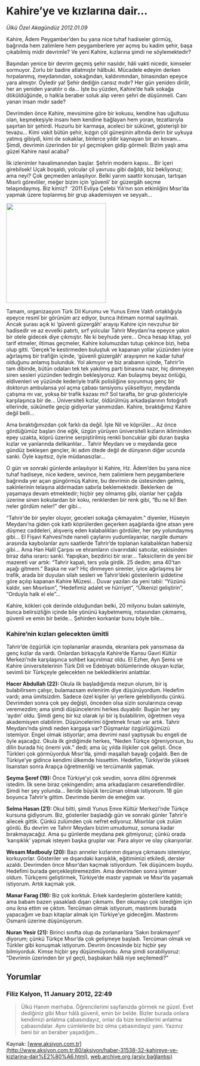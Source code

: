# Kahire’ye ve kızlarına dair…

*Ülkü Özel Akagündüz 2012.01.09*

<div class="news-detail-text-todays">
 <div>
 </div>
 <div>
 </div>
 <div id="newsSpot">
  <font class="detail-spot">
   Kahire, Âdem Peygamber’den bu yana nice tuhaf hadiseler görmüş, bağrında hem zalimlere hem peygamberlere yer açmış bu kadim şehir, başa çıkabilmiş midir devrimle? Ve yeni Kahire, kızlarına şimdi ne söylemektedir?
  </font>
 </div>
 <div id="newsText">
  <font class="detail-text">
   <p>
    Başından yenice bir devrim geçmiş şehir nasıldır, hâli vakti nicedir, kimseler sormuyor. Zorlu bir badire atlatmıştır hâlbuki. Mücadele edeyim derken hırpalanmış, meydanından, sokağından, kaldırımından, binasından epeyce yara almıştır. Öyledir ya! Şehir dediğin cansız mıdır? Her gün yeniden dirilir, her an yeniden yaratılır o da… İşte bu yüzden, Kahire’de halk sokağa döküldüğünde, o halkla beraber soluk alıp veren şehri de düşünmeli. Canı yanan insan mıdır sade?
   </p>
   <p>
    Devrimden önce Kahire, mevsimine göre bir kokusu, kendine has uğultusu olan, keşmekeşiyle insanı hem kendine bağlayan hem yoran, tezatlarıyla şaşırtan bir şehirdi. Huzurlu bir karmaşa, aceleci bir sükûnet, gösterişli bir tevazu… Kimi vakit bütün şehir, kızgın çöl güneşinin altında derin bir uykuya yatmış gibiydi, kimi de sokaklar, binlerce yıldır kaynayan bir arı kovanı… Şimdi, devrimin üzerinden bir yıl geçmişken gidip görmeli: Bizim yaşlı ama güzel Kahire nasıl acaba?
   </p>
   <p>
    İlk izlenimler havalimanından başlar. Şehrin modern kapısı… Bir içeri girebilsek! Uçak boşaldı, yolcular çil yavrusu gibi dağıldı, biz bekliyoruz; ama neyi? Çok geçmeden anlaşılıyor. Belki yarım saattir konuşan, tartışan Mısırlı görevliler, meğer bizim için ‘güvenli’ bir güzergâh seçme telaşındaymış. Biz kimiz?  ‘2011 Evliya Çelebi Yılı’nın son etkinliğini Mısır’da yapmak üzere toplanmış bir grup akademisyen ve seyyah…
   </p>
   <p>
    <img alt="" height="267" src="http://web.archive.org/web/20120218050106im_/http://medya.aksiyon.com.tr/aksiyon/2012/01/09/kahire1.jpg"/>
   </p>
   <p>
    Tamam, organizasyon Türk Dil Kurumu ve Yunus Emre Vakfı ortaklığıyla epeyce resmî bir görünüm arz ediyor, bunca ihtimam normal sayılmalı. Ancak şurası açık ki ‘güvenli güzergâh’ arayışı Kahire için nevzuhur bir hadisedir ve az evvelki patırtı, sırf yolcular Tahrir Meydanı’na epeyce yakın bir otele gidecek diye çıkmıştır. Ne ki beyhude yere… Onca hesap kitap, yol tarif etmeler, iltimas geçmeler, Kahire kolumuzdan tutup çekince bizi, heba olup gitti. ‘Gerçek’le kestirmeden buluştuk ve kapanan yollar yüzünden iyice ağırlaşmış bir trafiğin içinde, ‘güvenli güzergâh’ arayışının ne kadar tuhaf olduğunu anlamış bulunduk. Yol akmıyor ve biz arabanın içinde, Tahrir’in tam dibinde, bütün odaları tek tek yakılmış parti binasına nazır, hiç dinmeyen siren sesleri yüzünden tedirgin bekleşiyoruz. Kan bulaşmış beyaz önlüğü, eldivenleri ve yüzünde kederiyle trafik polisliğine soyunmuş genç bir doktorun ambulansa yol açma çabası tansiyonu yükseltiyor, meydanda çatışma mı var, yoksa bir trafik kazası mı? Sol tarafta, bir grup göstericiyle karşılaşınca bir de… Üniversiteli kızlar, öldürülmüş arkadaşlarının fotoğrafı ellerinde, sükûnetle geçip gidiyorlar yanımızdan. Kahire, bıraktığımız Kahire değil belli…
   </p>
   <p>
    Ama bıraktığımızdan çok farklı da değil. İşte Nil ve köprüler… Az önce gördüğümüz başları öne eğik, üzgün yürüyen üniversiteli kızların ikliminden epey uzakta, köprü üzerine serpiştirilmiş renkli boncuklar gibi duran başka kızlar ve yanlarında delikanlılar… Tahrir Meydanı ve o meydanda gece gündüz bekleşen gençler, iki adım ötede değil de dünyanın diğer ucunda sanki. Öyle kayıtsız, öyle müdanasızlar…
   </p>
   <p>
    O gün ve sonraki günlerde anlaşılıyor ki Kahire, Hz. Âdem’den bu yana nice tuhaf hadiseye, nice kedere, sevince, hem zalimlere hem peygamberlere bağrında yer açan güngörmüş Kahire, bu devrimin de üstesinden gelmiş, sakinlerinin telaşına aldırmadan sabırla beklemektedir. Beklerken de yaşamaya devam etmektedir; hiçbir şey olmamış gibi, olanlar her çağda üzerine sinen kokulardan bir koku, renklerden bir renk gibi, “Bu ne ki! Ben neler gördüm neler!” der gibi...
   </p>
   <p>
    “Tahrir’de bir şeyler oluyor, geceleri sokağa çıkmayalım.” diyenler, Hüseyin Meydanı’na giden çok katlı köprülerden geçerken aşağılarda iğne atsan yere düşmez caddeleri, alışveriş eden kalabalıkları gördüler, her şey yolundaymış gibi… El Fişavi Kahvesi’nde naneli çaylarını yudumlayanlar, nargile dumanı arasında kaybolanlar aynı saatlerde Tahrir’de toplanan kalabalıktan habersiz gibi… Ama Han Halil Çarşısı ve ehramların civarındaki satıcılar, eskisinden biraz daha ısrarcı sanki. Yapışkan, bezdirici bir ısrar… Taksicilerin de yeni bir mazereti var artık: “Tahrir kapalı, ters yola girdik. 25 dedim; ama 40’tan aşağı gitmem.” Başka ne var? Hiç dinmeyen sirenler, iyice ağırlaşmış bir trafik, arada bir duyulan silah sesleri ve Tahrir’deki gösterilerin şiddetine göre açılıp kapanan Kahire Müzesi… Duvar yazıları da yeni tabii: “Yüzünü kaldır, sen Mısırlısın”, “Hedefimiz adalet ve hürriyet”, “Ülkenizi geliştirin”, “Orduyla halk el ele”…
   </p>
   <p>
    Kahire, kökleri çok derinde olduğundan belki, 20 milyonu bulan sakiniyle, bunca belirsizliğin içinde bile yönünü kaybetmemiş, rotasından çıkmamış, güvenli ve emin bir belde… Şehirden korkanlar bunu böyle bile…
   </p>
   <p>
   </p>
   <h3>
    <span>
     <strong>
      Kahire’nin kızları gelecekten ümitli
     </strong>
    </span>
   </h3>
   <p>
    Tahrir’de özgürlük için toplananlar arasında, ekranlara pek yansımasa da genç kızlar da vardı. Onlardan birkaçıyla Kahire’de Kansu Gavri Kültür Merkezi’nde karşılaşınca sohbet kaçınılmaz oldu. El Ezher, Ayn Şems ve Kahire üniversitelerinin Türk Dili ve Edebiyatı bölümlerinde okuyan kızlar, sevimli bir Türkçeyle gelecekten ne beklediklerini anlattılar.
   </p>
   <p>
    <strong>
     Hacer Abdullah (22):
    </strong>
    Okula ilk başladığımda mezun olurum, bir iş bulabilirsem çalışır, bulamazsam evlenirim diye düşünüyordum. Hedefim vardı; ama ümitsizdim. Sadece özel kişiler iyi yerlere gelebiliyordu çünkü. Devrimden sonra çok şey değişti, önceden olsa sizin sorularınıza cevap veremezdim; ama şimdi düşüncelerimi herkes duyabilir. Bugün her şey ‘aydın’ oldu. Şimdi genç bir kız olarak iyi bir iş bulabilirim, öğretmen veya akademisyen olabilirim. Düşüncelerimi öğretmek fırsatı var artık. Tahrir Meydanı’nda şimdi neden kargaşa var? Düşmanlar özgürlüğümüzü istemiyor. Engel olmak istiyorlar; ama devrimi nasıl yaptıysak bu engeli de öyle aşacağız. Okula ilk girdiğimde herkes, “Neden Türkçe öğreniyorsun, bu dilin burada hiç önemi yok.” dedi; ama üç yılda ilişkiler çok gelişti. Önce Türkleri çok görmüyorduk Mısır’da, şimdi maşallah bayağı çoğaldı. Ben de Türkiye’ye gidince kendimi ülkemde hissettim. Hedefim, Türkiye’de yüksek lisanstan sonra Arapça öğretmenliği ve tercümanlık yapmak.
   </p>
   <p>
    <strong>
     Şeyma Şeref (19):
    </strong>
    Önce Türkiye’yi çok sevdim, sonra dilini öğrenmek istedim. İlk sene biraz çekingendim; ama arkadaşlarım cesaretlendirdiler. Şimdi her şey yolunda… İleride büyük tercüman olmak istiyorum. 18 gün boyunca Tahrir’e gittim. Devrimde benim de emeğim var.
   </p>
   <p>
    <strong>
     Selma Hasan (21):
    </strong>
    Okul bitti, şimdi Yunus Emre Kültür Merkezi’nde Türkçe kursuna gidiyorum. Biz, gösteriler başladığı gün ve sonraki günler Tahrir’e ailecek gittik. Çünkü zulümden çok nefret ediyoruz. Mısırlılar çok zulüm gördü. Bu devrim ve Tahrir Meydanı bizim umudumuz, sonuna kadar bırakmayacağız. Ama şu günlerde meydana pek gitmiyoruz; çünkü orada ‘karışıklık’ yapmak isteyen başka gruplar var. Para alıyor ve olay çıkarıyorlar.
   </p>
   <p>
    <strong>
     Wesam Madbouly (20):
    </strong>
    Bazı anneler kızlarının dışarıya çıkmasını istemiyor, korkuyorlar. Gösteriler ve dışarıdaki karışıklık, eğitimimizi etkiledi, dersler azaldı. Devrimden önce Mısır’dan kaçmak istiyordum. Tek düşüncem buydu. Hedefimi burada gerçekleştiremezdim. Ama devrimden sonra iyimser oldum. Türkçemi geliştirmek, Türkiye’de mastır yapmak ve Mısır’da yaşamak istiyorum. Artık kaçmak yok.
   </p>
   <p>
    <strong>
     Manar Farag (19):
    </strong>
    Biz çok korktuk. Erkek kardeşlerim gösterilere katıldı; ama babam bazen yasakladı dışarı çıkmamı. Ben okumayı çok istediğim için onu ikna ettim ve çıktım. Tercüman olmak istiyorum, mastırımı burada yapacağım ve bazı kitaplar almak için Türkiye’ye gideceğim. Mastırımı Osmanlı üzerine düşünüyorum.
   </p>
   <p>
    <strong>
     Nuran Yesir (21):
    </strong>
    Birinci sınıfta olup da zorlananlara ‘Sakın bırakmayın!’ diyorum; çünkü Türkçe Mısır’da çok gelişmeye başladı. Tercüman olmak ve Türkler gibi konuşmak istiyorum. Devrim öncesinde biz hiçbir şey bilmiyorduk. Kimse hiçbir şey düşünmüyordu. Ama şimdi sorabiliyoruz: “Devrimin üzerinden bir yıl geçti, başbakan hâlâ niye seçilemedi?”
   </p>
  </font>
 </div>
 <div>
 </div>
 <div>
 </div>
</div>


## Yorumlar

### Filiz Kalyon, 11 January 2012, 22:49
> Ülkü Hanım merhaba. Öğrencilerimi sayfanızda görmek ne güzel. Evet dediğiniz gibi Mısır hâlâ güvenli, emin bir belde. Bizler burada onlara kendimizi anlatma çabasındayız, onlar da bize kendilerini anlatma çabasındalar. Aynı cümlelerde biz olma çabasındayız yani. Yazınız beni bir an beraber yaşadığım...

Kaynak: [www.aksiyon.com.tr](http://www.aksiyon.com.tr:80/aksiyon/haber-31538-32-kahireye-ve-kizlarina-dair%E2%80%A6.html), [web.archive.org (arşiv bağlantısı)](http://web.archive.org/web/20120218050106/http://www.aksiyon.com.tr:80/aksiyon/haber-31538-32-kahireye-ve-kizlarina-dair%E2%80%A6.html)
